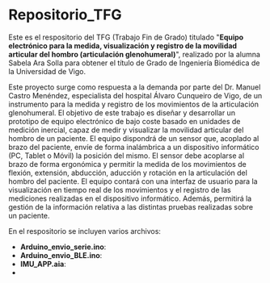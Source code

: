 # Repositorio_TFG
Este es el respositorio del TFG (Trabajo Fin de Grado) titulado "**Equipo electrónico para la medida, visualización y registro de la movilidad articular del hombro (articulación glenohumeral)**", realizado por la alumna Sabela Ara Solla para obtener el título de Grado de Ingeniería Biomédica de la Universidad de Vigo.

Este proyecto surge como respuesta a la demanda por parte del Dr. Manuel Castro Menéndez, especialista del hospital Álvaro Cunqueiro de Vigo, de un instrumento para la medida y registro de los movimientos de la articulación glenohumeral.
El objetivo de este trabajo es diseñar y desarrollar un prototipo de equipo electrónico de bajo coste basado en unidades de medición inercial, capaz de medir y visualizar la movilidad articular del hombro de un paciente. 
El equipo dispondrá de un sensor que, acoplado al brazo del paciente, envíe de forma inalámbrica a un dispositivo informático (PC, Tablet o Móvil) la posición del mismo. El sensor debe acoplarse al brazo de forma ergonómica y permitir la medida de los movimientos de flexión, extensión, abducción, aducción y rotación en la articulación del hombro del paciente.
El equipo contará con una interfaz de usuario para la visualización en tiempo real de los movimientos y el registro de las mediciones realizadas en el dispositivo informático. Además, permitirá la gestión de la información relativa a las distintas pruebas realizadas sobre un paciente.

En el respositorio se incluyen varios archivos:
  - **Arduino_envio_serie.ino**:
  - **Arduino_envio_BLE.ino**:
  - **IMU_APP.aia**:
  - 
